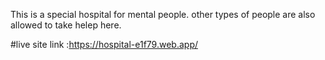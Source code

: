 This is a special hospital for mental people.
other types of people are also allowed to take helep here.

#live site link :https://hospital-e1f79.web.app/

